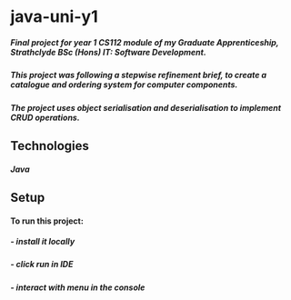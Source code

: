 # java-uni-y1
##### Final project for year 1 CS112 module of my Graduate Apprenticeship, Strathclyde BSc (Hons) IT: Software Development.
##### This project was following a stepwise refinement brief, to create a catalogue and ordering system for computer components.
##### The project uses object serialisation and deserialisation to implement CRUD operations.


## Technologies
##### Java

## Setup
#### To run this project:
##### - install it locally
##### - click run in IDE
##### - interact with menu in the console
